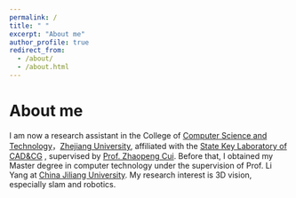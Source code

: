 ```yaml
---
permalink: /
title: " "
excerpt: "About me"
author_profile: true
redirect_from: 
  - /about/
  - /about.html
---
```



About me
======
I am now a research assistant in the  College of [Computer Science and Technology](http://www.cs.zju.edu.cn/)，[Zhejiang University](https://www.zju.edu.cn/english/),  affiliated with the [State Key Laboratory of CAD&CG](http://www.cad.zju.edu.cn/index.html) , supervised 
by [Prof. Zhaopeng Cui](https://zhpcui.github.io/). Before that, I obtained my Master degree in computer technology under the supervision of  Prof. Li Yang at [China Jiliang University](https://www.cjlu.edu.cn/). My research interest is 3D vision, especially slam and robotics.


